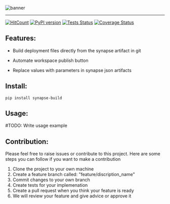 ![banner](https://BMeyn.github.io/synapse_build/docs/images/32779492-1132-4165-8CF8-D4EB45EC26CF.png)

*****

[![HitCount](https://hits.dwyl.com/BMeyn/synapse_build.svg?style=flat-square)](http://hits.dwyl.com/BMeyn/synapse_build)
[![PyPI version](https://badge.fury.io/py/synapse-build.svg)](https://badge.fury.io/py/synapse-build)
[![Tests Status](https://BMeyn.github.io/synapse_build/docs/badget/unittest-badget.svg?dummy=8484744)]()
[![Coverage Status](https://BMeyn.github.io/synapse_build/docs/badget/coverage-badget.svg?dummy=8484744)]()

## Features:

  - Build deployment files directly from the synapse artifact in git

  - Automate workspace publish button

  - Replace values with parameters in synapse json artifacts


## Install:

```
pip install synapse-build
```

## Usage:

#TODO: Write usage example

## Contribution:

Please feel free to raise issues or contribute to this project. Here are some steps you can follow if you want to make a contribution

1. Clone the project to your own machine
2. Create a feature branch called: "feature/discription_name"
3. Commit changes to your own branch
4. Create tests for your implemenation
5. Create a pull request when you think your feature is ready
6. We will review your feature and give advice or approve it
